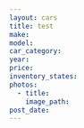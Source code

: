 ```yaml
---
layout: cars
title: test
make:
model:
car_category:
year:
price:
inventory_states:
photos:
  - title:
    image_path:
post_date:
---
```

